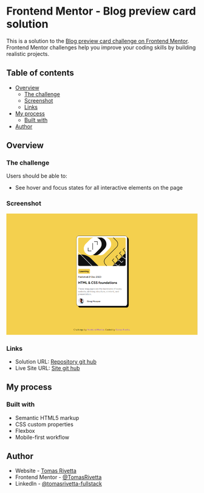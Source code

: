 # Frontend Mentor - Blog preview card solution

This is a solution to the [Blog preview card challenge on Frontend Mentor](https://www.frontendmentor.io/challenges/blog-preview-card-ckPaj01IcS). Frontend Mentor challenges help you improve your coding skills by building realistic projects. 

## Table of contents

- [Overview](#overview)
  - [The challenge](#the-challenge)
  - [Screenshot](#screenshot)
  - [Links](#links)
- [My process](#my-process)
  - [Built with](#built-with)
- [Author](#author)

## Overview

### The challenge

Users should be able to:

- See hover and focus states for all interactive elements on the page

### Screenshot

![](./screenshot.png)

### Links

- Solution URL: [Repository git hub](https://github.com/TomasRivetta/Blog-preview-card-FM)
- Live Site URL: [Site git hub](https://tomasrivetta.github.io/Blog-preview-card-FM/)

## My process

### Built with

- Semantic HTML5 markup
- CSS custom properties
- Flexbox
- Mobile-first workflow

## Author

- Website - [Tomas Rivetta](https://tomasrivetta.github.io/Portafolio/)
- Frontend Mentor - [@TomasRivetta](https://www.frontendmentor.io/profile/TomasRivetta)
- LinkedIn - [@tomasrivetta-fullstack](https://www.linkedin.com/in/tomasrivetta-fullstack/)